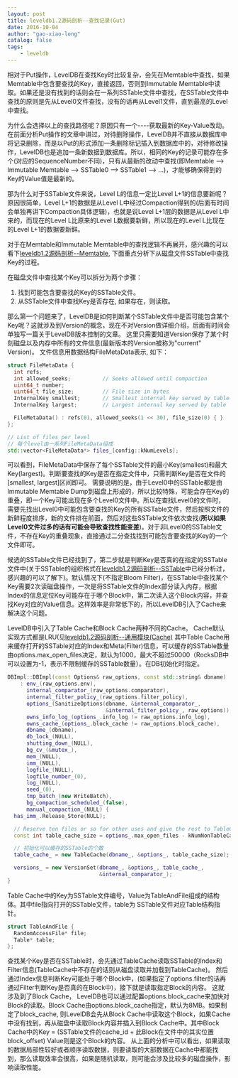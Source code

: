 ```yaml
---
layout: post
title: leveldb1.2源码剖析--查找记录(Gut)
date: 2016-10-04
author: "gao-xiao-long"
catalog: false
tags:
    - leveldb
---
```


相对于Put操作，LevelDB在查找Key时比较复杂，会先在Memtable中查找，如果Memtable中包含要查找的Key，直接返回，否则到Immutable Memtable中读取。如果还是没有找到的话则会在一系列SSTable文件中查找，在SSTable文件中查找的原则是先从Level0文件查找，没有的话再从Level1文件，直到最高的Level中查找。

为什么会选择以上的查找路径呢？原因只有一个----获取最新的Key-Value改动。在前面分析Put操作的文章中讲过，对待删除操作，LevelDB并不直接从数据库中将记录删除，而是以Put的形式添加一条删除标记插入到数据库中的，对待修改操作，LevelDB也是追加一条新数据到数据库。所以，相同的Key的记录可能存在多个(对应的SequenceNumber不同)，只有从最新的改动中查找(即Memtable --> Immutable Memtable --> SSTable0 --> SSTable1 --> ...)，才能够确保得到的Key的Value值是最新的。

那为什么对于SSTable文件来说，Level L的信息一定比Level L+1的信息要新呢？原因很简单，Level L+1的数据是从Level L中经过Compaction得到的(后面有时间会单独再讲下Compaction具体逻辑)，也就是说Level L+1层的数据是从Level L中来的，而现在的Level L比原来的Level L数据要新鲜，所以现在的Level L比现在的Level L+1的数据要新鲜。

对于在Memtable和Immutable Memtable中的查找逻辑不再展开，感兴趣的可以看下[leveldb1.2源码剖析--Memtable](http://gao-xiao-long.github.io/2016/09/24/memtable/), 下面重点分析下从磁盘文件SSTable中查找Key的过程。

在磁盘文件中查找某个Key可以拆分为两个步骤：

1. 找到可能包含要查找的Key的SSTable文件。
2. 从SSTable文件中查找Key是否存在, 如果存在，则读取。


那么第一个问题来了，LevelDB是如何判断某个SSTable文件中是否可能包含某个Key呢？这就涉及到Version的概念，现在不对Version做详细介绍，后面有时间会单独写一篇关于LevelDB版本控制的文章。 这里只需要知道Version保存了某个时刻磁盘以及内存中所有的文件信息(最新版本的Version被称为"current" Version)。 文件信息用数据结构FileMetaData表示, 如下：

```c++
struct FileMetaData {
  int refs;
  int allowed_seeks;          // Seeks allowed until compaction
  uint64_t number;
  uint64_t file_size;         // File size in bytes
  InternalKey smallest;       // Smallest internal key served by table
  InternalKey largest;        // Largest internal key served by table

  FileMetaData() : refs(0), allowed_seeks(1 << 30), file_size(0) { }
};

// List of files per level
// 每个level由一系列FileMetaData组成
std::vector<FileMetaData*> files_[config::kNumLevels];
```
可以看到，FileMetaData中保存了每个SSTable文件的最小Key(smallest)和最大Key(largest)。判断要查找的Key是否在指定文件中，只需判断Key是否在文件的[smallest, largest]区间即可。
需要说明的是，由于Level0中的SSTable都是由Immutable Memtable Dump到磁盘上形成的，所以比较特殊，可能会存在Key的重叠，即一个Key可能出现在多个Level0文件中。所以在查找Level0的文件时，需要先找出Level0中可能包含要查找的Key的所有SSTable文件，然后按照文件的新鲜程度排序，新的文件排在前面，然后对这些SSTable文件依次查找(**所以如果Level0文件过多的话有可能会导致查找性能变差**)。对于非Level0的SSTable文件，不存在Key的重叠现象，直接通过二分查找找到可能包含要查找的Key的一个文件即可。

候选的SSTable文件已经找到了，第二步就是判断Key是否真的在指定的SSTable文件中(关于SSTable的组织格式在[leveldb1.2源码剖析--SSTable](http://gao-xiao-long.github.io/2016/08/07/table-format/)中已经分析过，感兴趣的可以了解下)。默认情况下(不指定Bloom Filter)，在SSTable中查找某个Key需要2次读磁盘操作，一次是将SSTable文件的Index部分读入内存，根据Index的信息定位Key可能存在于哪个Block中，第二次读入这个Block内容，并查找Key对应的Value信息。这样效率是非常低下的，所以LevelDB引入了Cache来解决这个问题。

LevelDB中引入了Table Cache和Block Cache两种不同的Cache。 Cache默认实现方式都是LRU(见[leveldb1.2源码剖析--通用模块(Cache)](http://gao-xiao-long.github.io/2016/05/13/leveldb-cache/) 其中Table Cache用来缓存打开的SSTable对应的Index和Meta(Filter)信息，可以缓存的SSTable数量由options.max_open_files决定，默认为1000，最大不超过50000（RocksDB中可以设置为-1，表示不限制缓存的SSTable数量）。在DB初始化时指定。

```c++
DBImpl::DBImpl(const Options& raw_options, const std::string& dbname)
    : env_(raw_options.env),
      internal_comparator_(raw_options.comparator),
      internal_filter_policy_(raw_options.filter_policy),
      options_(SanitizeOptions(dbname, &internal_comparator_,
                               &internal_filter_policy_, raw_options)),
      owns_info_log_(options_.info_log != raw_options.info_log),
      owns_cache_(options_.block_cache != raw_options.block_cache),
      dbname_(dbname),
      db_lock_(NULL),
      shutting_down_(NULL),
      bg_cv_(&mutex_),
      mem_(NULL),
      imm_(NULL),
      logfile_(NULL),
      logfile_number_(0),
      log_(NULL),
      seed_(0),
      tmp_batch_(new WriteBatch),
      bg_compaction_scheduled_(false),
      manual_compaction_(NULL) {
  has_imm_.Release_Store(NULL);

  // Reserve ten files or so for other uses and give the rest to TableCache.
  const int table_cache_size = options_.max_open_files - kNumNonTableCacheFiles;

  // 初始化可以缓存的SSTable的个数
  table_cache_ = new TableCache(dbname_, &options_, table_cache_size);

  versions_ = new VersionSet(dbname_, &options_, table_cache_,
                             &internal_comparator_);
}

```

Table Cache中的Key为SSTable文件编号，Value为TableAndFile组成的结构体。其中file指向打开的SSTable文件，table为
SSTable文件对应Table结构指针。

```c++
struct TableAndFile {
  RandomAccessFile* file;
  Table* table;
};
```

查找某个Key是否在SSTable时，会先通过TableCache读取SSTable的Index和Filter信息(TableCache中不存在的话则从磁盘读取并加载到TableCache)。
然后通过Index信息判断Key可能处于哪个Block中，(如果指定了options.filter的话再通过Filter判断Key是否真的在Block中)，接下就是读取指定Block的内容。
这就涉及到了Block Cache， LevelDB也可以通过配置options.block_cache来加快对Block的读取。Block Cache由options.block_cache指定，默认为8MB。如果制定了block_cache, 则LevelDB会先从Block Cache中读取这个Block，如果Cache中没有找到，再从磁盘中读取Block内容并插入到Block Cache中。其中Block Cache中的Key = (SSTable文件的cache_id + 此Block在文件中的其实位置block_offset) Value则是这个Block的内容。
从上面的分析中可以看出，如果读取的数据局部性较好或者顺序读取数据，则要读取的大部数据在Cache中都能找到，那么读取效率会很高，如果是随机读取，则可能会涉及比较多的磁盘操作，影响读取性能。


